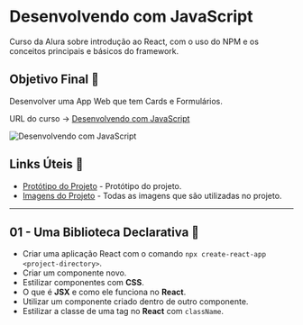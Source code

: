 # Desenvolvendo com JavaScript

Curso da Alura sobre introdução ao React, com o uso do NPM e os conceitos principais e básicos do framework.

## Objetivo Final &#x1F3AF;

Desenvolver uma App Web que tem Cards e Formulários.

URL do curso -> [Desenvolvendo com JavaScript](https://cursos.alura.com.br/course/react-desenvolvendo-javascript)

![Desenvolvendo com JavaScript](https://www.alura.com.br/assets/api/share/curso-react-desenvolvendo-javascript.png)

## Links Úteis &#x1F517;
* [Protótipo do Projeto](https://www.figma.com/file/T6BLI1HfB81eYOiVgpqQz7/Projeto-Intro-ao-React?node-id=134%3A128) - Protótipo do projeto.
* [Imagens do Projeto](https://github.com/alura-cursos/organo/raw/main/imagens.zip) - Todas as imagens que são utilizadas no projeto.

***

## 01 - Uma Biblioteca Declarativa &#x1F516;
* Criar uma aplicação React com o comando `npx create-react-app <project-directory>`.
* Criar um componente novo.
* Estilizar componentes com **CSS**.
* O que é **JSX** e como ele funciona no **React**.
* Utilizar um componente criado dentro de outro componente.
* Estilizar a classe de uma tag no **React** com `className`.